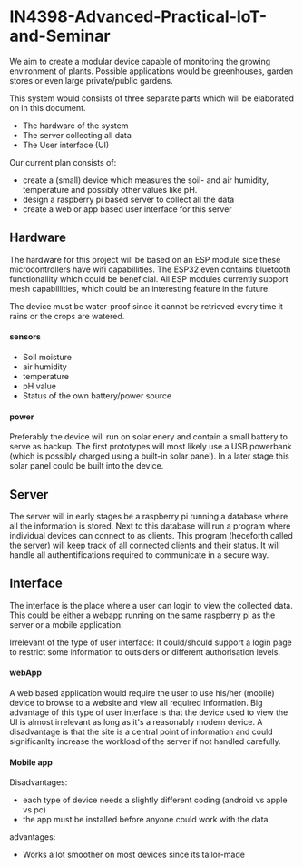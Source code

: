# IN4398-Advanced-Practical-IoT-and-Seminar

We aim to create a modular device capable of monitoring the growing environment of plants. 
Possible applications would be greenhouses, garden stores or even large private/public gardens.

This system would consists of three separate parts which will be elaborated on in this document.
- The hardware of the system
- The server collecting all data
- The User interface (UI) 


Our current plan consists of:
- create a (small) device which measures the soil- and air humidity, temperature and possibly other values like pH.
- design a raspberry pi based server to collect all the data
- create a web or app based user interface for this server

## Hardware
  The hardware for this project will be based on an ESP module sice these microcontrollers have wifi capabillities. The ESP32 even contains bluetooth functionallity which could be beneficial. All ESP modules currently support mesh capabillities, which could be an interesting feature in the future.
  
  The device must be water-proof since it cannot be retrieved every time it rains or the crops are watered.
  
  #### sensors
  - Soil moisture
  - air humidity
  - temperature
  - pH value
  - Status of the own battery/power source
  
  #### power
  Preferably the device will run on solar enery and contain a small battery to serve as backup. The first prototypes will most likely use a USB powerbank (which is possibly charged using a built-in solar panel).
  In a later stage this solar panel could be built into the device.
  
  
## Server
The server will in early stages be a raspberry pi running a database where all the information is stored.
Next to this database will run a program where individual devices can connect to as clients. This program (heceforth called the server) will keep track of all connected clients and their status. It will handle all authentifications required to communicate in a secure way.

## Interface
The interface is the place where a user can login to view the collected data.
This could be either a webapp running on the same raspberry pi as the server or a mobile application.

Irrelevant of the type of user interface: It could/should support a login page to restrict some information to outsiders or different authorisation levels.

#### webApp
A web based application would require the user to use his/her (mobile) device to browse to a website and view all required information.
Big advantage of this type of user interface is that the device used to view the UI is almost irrelevant as long as it's a reasonably modern device.
A disadvantage is that the site is a central point of information and could significanlty increase the workload of the server if not handled carefully.

#### Mobile app
Disadvantages:
- each type of device needs a slightly different coding (android vs apple vs pc)
- the app must be installed before anyone could work with the data

advantages:
- Works a lot smoother on most devices since its tailor-made
